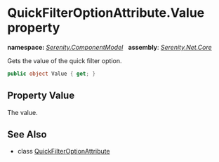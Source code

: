 # QuickFilterOptionAttribute.Value property
**namespace:** *[Serenity.ComponentModel](../../README.md#serenity.componentmodel-namespace)*   **assembly**: *[Serenity.Net.Core](../../README.md)*

Gets the value of the quick filter option.

```csharp
public object Value { get; }
```

## Property Value

The value.

## See Also

* class [QuickFilterOptionAttribute](../QuickFilterOptionAttribute.md)
